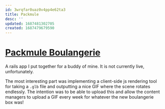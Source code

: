 ```yaml
---
id: 3wrqfar0uaz0v4pp4e62ta3
title: Packmule
desc: ''
updated: 1687481302705
created: 1687479679590
---
```

# [Packmule Boulangerie](https://github.com/helle253/packmule)

A rails app I put together for a buddy of mine. It is not currently live, unfortunately.

The most interesting part was implementing a client-side js rendering tool for taking a `.glb` file and outputting a nice GIF where the scene rotates endlessly. The intention was to be able to upload this and allow the content managers to upload a GIF every week for whatever the new boulangerie box was!
